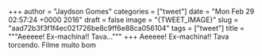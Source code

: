 
+++
author = "Jaydson Gomes"
categories = ["tweet"]
date = "Mon Feb 29 02:57:24 +0000 2016"
draft = false
image = "{TWEET_IMAGE}"
slug = "aad72b3f3f1f4ec021726be8c9ff6e88ca056104"
tags = ["tweet"]
title = """Aeeeee! Ex-machina!! Tava..."""
+++
Aeeeee! Ex-machina!! Tava torcendo. Filme muito bom
